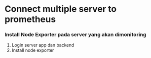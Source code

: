 
# Connect multiple server to prometheus

### Install Node Exporter pada server yang akan dimonitoring
1. Login server app dan backend
2. Install node exporter
